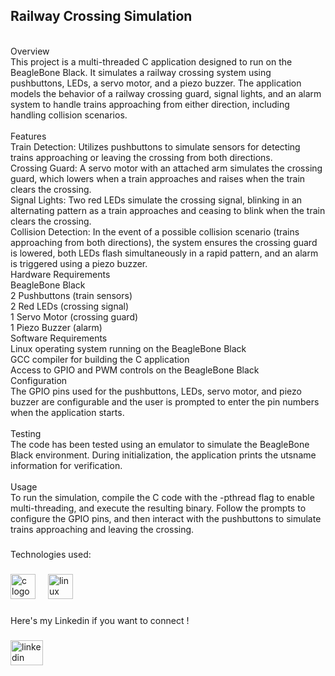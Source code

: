<h2>Railway Crossing Simulation</h2><p align="left"><br>Overview<br>This project is a multi-threaded C application designed to run on the BeagleBone Black. It simulates a railway crossing system using pushbuttons, LEDs, a servo motor, and a piezo buzzer. The application models the behavior of a railway crossing guard, signal lights, and an alarm system to handle trains approaching from either direction, including handling collision scenarios.<br><br>Features<br>Train Detection: Utilizes pushbuttons to simulate sensors for detecting trains approaching or leaving the crossing from both directions.<br>Crossing Guard: A servo motor with an attached arm simulates the crossing guard, which lowers when a train approaches and raises when the train clears the crossing.<br>Signal Lights: Two red LEDs simulate the crossing signal, blinking in an alternating pattern as a train approaches and ceasing to blink when the train clears the crossing.<br>Collision Detection: In the event of a possible collision scenario (trains approaching from both directions), the system ensures the crossing guard is lowered, both LEDs flash simultaneously in a rapid pattern, and an alarm is triggered using a piezo buzzer.<br>Hardware Requirements<br>BeagleBone Black<br>2 Pushbuttons (train sensors)<br>2 Red LEDs (crossing signal)<br>1 Servo Motor (crossing guard)<br>1 Piezo Buzzer (alarm)<br>Software Requirements<br>Linux operating system running on the BeagleBone Black<br>GCC compiler for building the C application<br>Access to GPIO and PWM controls on the BeagleBone Black<br>Configuration<br>The GPIO pins used for the pushbuttons, LEDs, servo motor, and piezo buzzer are configurable and the user is prompted to enter the pin numbers when the application starts.<br><br>Testing<br>The code has been tested using an emulator to simulate the BeagleBone Black environment. During initialization, the application prints the utsname information for verification.<br><br>Usage<br>To run the simulation, compile the C code with the -pthread flag to enable multi-threading, and execute the resulting binary. Follow the prompts to configure the GPIO pins, and then interact with the pushbuttons to simulate trains approaching and leaving the crossing.</p>

###

<p align="left">Technologies used:</p>

###

<div align="left">
  <img src="https://cdn.jsdelivr.net/gh/devicons/devicon/icons/c/c-original.svg" height="40" alt="c logo"  />
  <img width="12" />
  <img src="https://cdn.jsdelivr.net/gh/devicons/devicon/icons/linux/linux-original.svg" height="40" alt="linux logo"  />
</div>

###

<p align="left">Here's my Linkedin if you want to connect !</p>

###

<div align="left">
  <a href="https://www.linkedin.com/in/soham-patil07/" target="_blank">
    <img src="https://raw.githubusercontent.com/maurodesouza/profile-readme-generator/master/src/assets/icons/social/linkedin/default.svg" width="52" height="40" alt="linkedin logo"  />
  </a>
</div>

###
 
